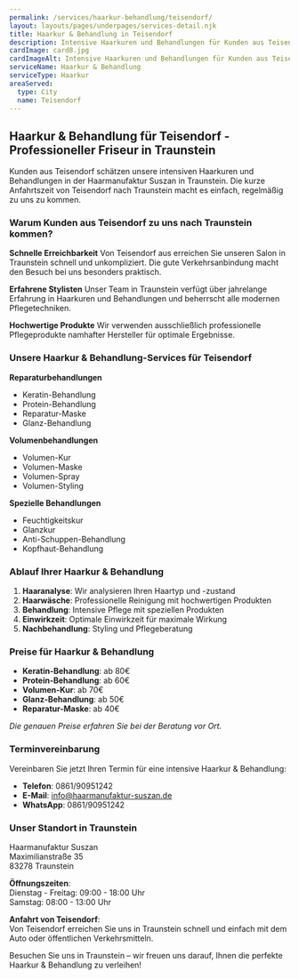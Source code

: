 ```yaml
---
permalink: /services/haarkur-behandlung/teisendorf/
layout: layouts/pages/underpages/services-detail.njk
title: Haarkur & Behandlung in Teisendorf
description: Intensive Haarkuren und Behandlungen für Kunden aus Teisendorf in Traunstein. Schnelle Erreichbarkeit, Reparatur und Pflege für gesundes Haar.
cardImage: card8.jpg
cardImageAlt: Intensive Haarkuren und Behandlungen für Kunden aus Teisendorf
serviceName: Haarkur & Behandlung
serviceType: Haarkur
areaServed:
  type: City
  name: Teisendorf
---
```


## Haarkur & Behandlung für Teisendorf - Professioneller Friseur in Traunstein

Kunden aus Teisendorf schätzen unsere intensiven Haarkuren und Behandlungen in der Haarmanufaktur Suszan in Traunstein. Die kurze Anfahrtszeit von Teisendorf nach Traunstein macht es einfach, regelmäßig zu uns zu kommen.

### Warum Kunden aus Teisendorf zu uns nach Traunstein kommen?

**Schnelle Erreichbarkeit**
Von Teisendorf aus erreichen Sie unseren Salon in Traunstein schnell und unkompliziert. Die gute Verkehrsanbindung macht den Besuch bei uns besonders praktisch.

**Erfahrene Stylisten**
Unser Team in Traunstein verfügt über jahrelange Erfahrung in Haarkuren und Behandlungen und beherrscht alle modernen Pflegetechniken.

**Hochwertige Produkte**
Wir verwenden ausschließlich professionelle Pflegeprodukte namhafter Hersteller für optimale Ergebnisse.

### Unsere Haarkur & Behandlung-Services für Teisendorf

**Reparaturbehandlungen**
- Keratin-Behandlung
- Protein-Behandlung
- Reparatur-Maske
- Glanz-Behandlung

**Volumenbehandlungen**
- Volumen-Kur
- Volumen-Maske
- Volumen-Spray
- Volumen-Styling

**Spezielle Behandlungen**
- Feuchtigkeitskur
- Glanzkur
- Anti-Schuppen-Behandlung
- Kopfhaut-Behandlung

### Ablauf Ihrer Haarkur & Behandlung

1. **Haaranalyse**: Wir analysieren Ihren Haartyp und -zustand
2. **Haarwäsche**: Professionelle Reinigung mit hochwertigen Produkten
3. **Behandlung**: Intensive Pflege mit speziellen Produkten
4. **Einwirkzeit**: Optimale Einwirkzeit für maximale Wirkung
5. **Nachbehandlung**: Styling und Pflegeberatung

### Preise für Haarkur & Behandlung

- **Keratin-Behandlung**: ab 80€
- **Protein-Behandlung**: ab 60€
- **Volumen-Kur**: ab 70€
- **Glanz-Behandlung**: ab 50€
- **Reparatur-Maske**: ab 40€

*Die genauen Preise erfahren Sie bei der Beratung vor Ort.*

### Terminvereinbarung

Vereinbaren Sie jetzt Ihren Termin für eine intensive Haarkur & Behandlung:

- **Telefon**: 0861/90951242
- **E-Mail**: info@haarmanufaktur-suszan.de
- **WhatsApp**: 0861/90951242

### Unser Standort in Traunstein

Haarmanufaktur Suszan  
Maximilianstraße 35  
83278 Traunstein

**Öffnungszeiten**:  
Dienstag - Freitag: 09:00 - 18:00 Uhr  
Samstag: 08:00 - 13:00 Uhr

**Anfahrt von Teisendorf**:  
Von Teisendorf erreichen Sie uns in Traunstein schnell und einfach mit dem Auto oder öffentlichen Verkehrsmitteln.

Besuchen Sie uns in Traunstein – wir freuen uns darauf, Ihnen die perfekte Haarkur & Behandlung zu verleihen! 